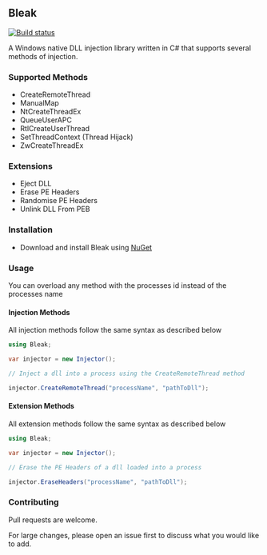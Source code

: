 ## Bleak 

[![Build status](https://ci.appveyor.com/api/projects/status/f19i6yj053atkn4h?svg=true)](https://ci.appveyor.com/project/Akaion/bleak)

A Windows native DLL injection library written in C# that supports several methods of injection.

### Supported Methods

* CreateRemoteThread
* ManualMap
* NtCreateThreadEx
* QueueUserAPC
* RtlCreateUserThread
* SetThreadContext (Thread Hijack)
* ZwCreateThreadEx

### Extensions

* Eject DLL
* Erase PE Headers
* Randomise PE Headers
* Unlink DLL From PEB

### Installation

* Download and install Bleak using [NuGet](https://www.nuget.org/packages/Bleak)

### Usage

You can overload any method with the processes id instead of the processes name

#### Injection Methods

All injection methods follow the same syntax as described below

```csharp
using Bleak;

var injector = new Injector();

// Inject a dll into a process using the CreateRemoteThread method

injector.CreateRemoteThread("processName", "pathToDll");
```

#### Extension Methods

All extension methods follow the same syntax as described below

```csharp
using Bleak;

var injector = new Injector();

// Erase the PE Headers of a dll loaded into a process

injector.EraseHeaders("processName", "pathToDll");
```

### Contributing
Pull requests are welcome. 

For large changes, please open an issue first to discuss what you would like to add.
